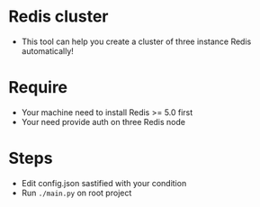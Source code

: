 # Redis cluster
* This tool can help you create a cluster of three instance Redis automatically!
# Require
* Your machine need to install Redis >= 5.0 first
* Your need provide auth on three Redis node
# Steps
* Edit config.json sastified with your condition
* Run <code>./main.py</code> on root project
